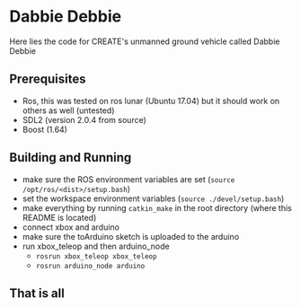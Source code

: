 # Dabbie Debbie
Here lies the code for CREATE's unmanned ground vehicle called Dabbie Debbie

## Prerequisites
* Ros, this was tested on ros lunar (Ubuntu 17.04) but it should work on others as well (untested)
* SDL2 (version 2.0.4 from source)
* Boost (1.64)

## Building and Running
* make sure the ROS environment variables are set (`source /opt/ros/<dist>/setup.bash`)
* set the workspace environment variables (`source ./devel/setup.bash`)
* make everything by running `catkin_make` in the root directory (where this README is located)
* connect xbox and arduino
* make sure the toArduino sketch is uploaded to the arduino
* run xbox_teleop and then arduino_node
    * `rosrun xbox_teleop xbox_teleop`
    * `rosrun arduino_node arduino`

## That is all
